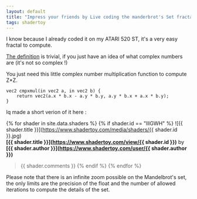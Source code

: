 ```yaml
---
layout: default
title: "Impress your friends by Live coding the manderbrot's Set fractal on Shadertoy"
tags: shadertoy
---
```


I know because I already coded it on my ATARI 520 ST, it's a very easy fractal to compute.

[The definition](https://en.wikipedia.org/wiki/Mandelbrot_set) is trivial, if you just have an idea of what complex numbers are (it's not so complex !)

You just need this little complex number multiplication function to compute Z*Z.

```
vec2 cmpxmul(in vec2 a, in vec2 b) {
	return vec2(a.x * b.x - a.y * b.y, a.y * b.x + a.x * b.y);
}
```

Iq made a short verion of it here :

{% for shader in site.data.shaders %}
{% if shader.id == "lllGWH" %}
![{{ shader.title }}](https://www.shadertoy.com/media/shaders/{{ shader.id }}.jpg)  
**[{{ shader.title }}](https://www.shadertoy.com/view/{{ shader.id }})** by **[{{ shader.author }}](https://www.shadertoy.com/user/{{ shader.author }})**

>{{ shader.comments }} 
{% endif %}
{% endfor %}

Please note that there is an infinite zoom possible on the Mandelbrot's set, the only limits are the precision of the float and the number of allowed iterations to compute the details of the set.
